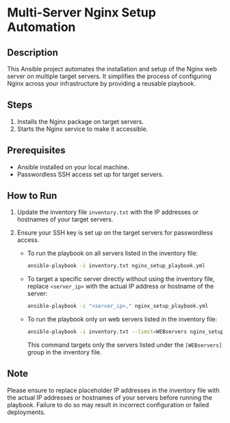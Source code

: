 # Multi-Server Nginx Setup Automation

## Description
This Ansible project automates the installation and setup of the Nginx web server on multiple target servers. It simplifies the process of configuring Nginx across your infrastructure by providing a reusable playbook.

## Steps
1. Installs the Nginx package on target servers.
2. Starts the Nginx service to make it accessible.

## Prerequisites
- Ansible installed on your local machine.
- Passwordless SSH access set up for target servers.

## How to Run
1. Update the inventory file `inventory.txt` with the IP addresses or hostnames of your target servers.
2. Ensure your SSH key is set up on the target servers for passwordless access.

   - To run the playbook on all servers listed in the inventory file:
     ```bash
     ansible-playbook -i inventory.txt nginx_setup_playbook.yml
     ```

   - To target a specific server directly without using the inventory file, replace `<server_ip>` with the actual IP address or hostname of the server:
     ```bash
     ansible-playbook -i "<server_ip>," nginx_setup_playbook.yml
     ```

   - To run the playbook only on web servers listed in the inventory file:
     ```bash
     ansible-playbook -i inventory.txt --limit=WEBservers nginx_setup_playbook.yml
     ```
     This command targets only the servers listed under the `[WEBservers]` group in the inventory file.


## Note
Please ensure to replace placeholder IP addresses in the inventory file with the actual IP addresses or hostnames of your servers before running the playbook. Failure to do so may result in incorrect configuration or failed deployments.
